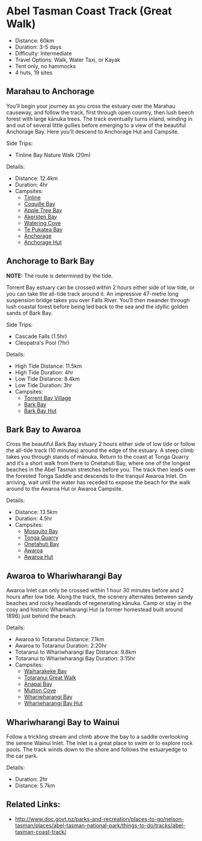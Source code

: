 # Abel Tasman Coast Track (Great Walk)

* Distance: 60km
* Duration: 3-5 days
* Difficulty: Intermediate
* Travel Options: Walk, Water Taxi, or Kayak
* Tent only, no hammocks
* 4 huts, 19 sites

## Marahau to Anchorage

You’ll begin your journey as you cross the estuary over the Marahau causeway, and follow the track, first through open country, then lush beech forest with large kānuka trees. The track eventually turns inland, winding in and out of several little gullies before emerging to a view of the beautiful Anchorage Bay. Here you’ll descend to Anchorage Hut and Campsite.

Side Trips:
* Tinline Bay Nature Walk (20m)

Details:
* Distance: 12.4km
* Duration: 4hr
* Campsites: 
  * [Tinline](tinline-campsite.md)
  * [Coquille Bay](coquille-bay-campsite.md) 
  * [Apple Tree Bay](apple-tree-bay-campsite.md)
  * [Akersten Bay](akersten-bay-campsite.md)
  * [Watering Cove](watering-cove-camspite.md)
  * [Te Pukatea Bay](te-pukatea-bay-campsite.md)
  * [Anchorage](anchorage-campsite.md)
  * [Anchorage Hut](anchorage-hut.md)

## Anchorage to Bark Bay

**NOTE:** The route is determined by the tide.

Torrent Bay estuary can be crossed within 2 hours either side of low tide, or you can take the all-tide track around it. An impressive 47-metre long suspension bridge takes you over Falls River. You’ll then meander through lush coastal forest before being led back to the sea and the idyllic golden sands of Bark Bay.

Side Trips:
* Cascade Falls (1.5hr)
* Cleopatra's Pool (?hr)

Details:
* High Tide Distance: 11.5km
* High Tide Duration: 4hr
* Low Tide Distance: 8.4km
* Low Tide Duration: 3hr
* Campsites:
  * [Torrent Bay Village](torrent-bay-village-campsite.md)
  * [Bark Bay](bark-bay-campsite.md)
  * [Bark Bay Hut](bark-bay-hut.md)

## Bark Bay to Awaroa

Cross the beautiful Bark Bay estuary 2 hours either side of low tide or follow the all-tide track (10 minutes) around the edge of the estuary. A steep climb takes you through stands of mānuka. Return to the coast at Tonga Quarry and it’s a short walk from there to Onetahuti Bay, where one of the longest beaches in the Abel Tasman stretches before you. The track then leads over the forested Tonga Saddle and descends to the tranquil Awaroa Inlet. On arriving, wait until the water has receded to expose the beach for the walk around to the Awaroa Hut or Awaroa Campsite.

Details:
* Distance: 13.5km
* Duration: 4.5hr
* Campsites:
  * [Mosquito Bay](mosquito-bay-campsite.md)
  * [Tonga Quarry](tonga-quarry-campsite.md)
  * [Onetahuti Bay](onetahuti-bay-campsite.md)
  * [Awaroa](awaroa-campsite.md)
  * [Awaroa Hut](awaroa-hut.md)

## Awaroa to Whariwharangi Bay

Awaroa Inlet can only be crossed within 1 hour 30 minutes before and 2 hours after low tide. Along the track, the scenery alternates between sandy beaches and rocky headlands of regenerating kānuka. Camp or stay in the cosy and historic Whariwharangi Hut (a former homestead built around 1896) just behind the beach.

Details:
* Awaroa to Totaranui Distance: 7.1km
* Awaroa to Totaranui Duration: 2:20hr
* Totaranui to Whariwharangi Bay Distance: 9.8km
* Totaranui to Whariwharangi Bay Duration: 3:15hr
* Campsites:
  * [Waiharakeke Bay](waiharakeke-bay-campsite.md)
  * [Totaranui Great Walk](totaranui-great-walk-campsite.md)
  * [Anapai Bay](anapai-bay-campsite.md)
  * [Mutton Cove](mutton-cove-campsite.md)
  * [Whariwharangi Bay](whariwharangi-bay-campsite.md)
  * [Whariwharangi Bay Hut](whariwharangi-bay-hut.md)

## Whariwharangi Bay to Wainui

Follow a trickling stream and climb above the bay to a saddle overlooking the serene Wainui Inlet. The inlet is a great place to swim or to explore rock pools. The track winds down to the shore and follows the estuaryedge to the car park.

Details:
* Duration: 2hr
* Distance: 5.7km

## Related Links:
* http://www.doc.govt.nz/parks-and-recreation/places-to-go/nelson-tasman/places/abel-tasman-national-park/things-to-do/tracks/abel-tasman-coast-track/
